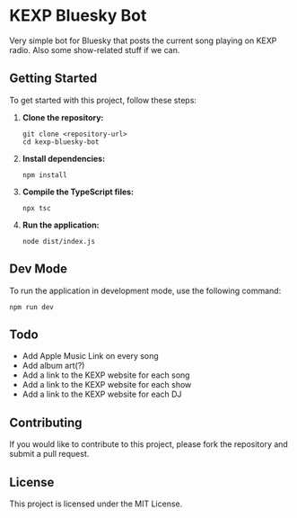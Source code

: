# KEXP Bluesky Bot

Very simple bot for Bluesky that posts the current song playing on KEXP radio. Also some show-related stuff if we can.


## Getting Started

To get started with this project, follow these steps:

1. **Clone the repository:**
   ```
   git clone <repository-url>
   cd kexp-bluesky-bot
   ```

2. **Install dependencies:**
   ```
   npm install
   ```

3. **Compile the TypeScript files:**
   ```
   npx tsc
   ```

4. **Run the application:**
   ```
   node dist/index.js
   ```

## Dev Mode
To run the application in development mode, use the following command:

```
npm run dev
```

## Todo
* Add Apple Music Link on every song
* Add album art(?)
* Add a link to the KEXP website for each song
* Add a link to the KEXP website for each show
* Add a link to the KEXP website for each DJ

## Contributing

If you would like to contribute to this project, please fork the repository and submit a pull request.

## License

This project is licensed under the MIT License.
